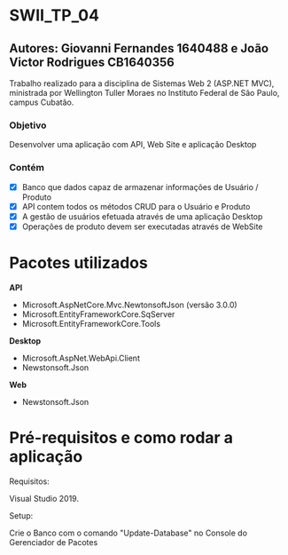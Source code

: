# SWII_TP_04
 
## Autores: Giovanni Fernandes 1640488 e João Victor Rodrigues CB1640356
Trabalho realizado para a disciplina de Sistemas Web 2 (ASP.NET MVC), ministrada por Wellington Tuller Moraes no Instituto Federal de São Paulo, campus Cubatão.

### Objetivo
Desenvolver uma aplicação com API, Web Site e aplicação Desktop

### Contém
- [x] Banco que dados capaz de armazenar informações de Usuário / Produto
- [x] API contem todos os métodos CRUD para o Usuário e Produto
- [x] A gestão de usuários efetuada através de uma aplicação Desktop
- [x] Operações de produto devem ser executadas através de WebSite

# Pacotes utilizados

**API**
- Microsoft.AspNetCore.Mvc.NewtonsoftJson (versão 3.0.0)
- Microsoft.EntityFrameworkCore.SqServer
- Microsoft.EntityFrameworkCore.Tools

**Desktop**
- Microsoft.AspNet.WebApi.Client
- Newstonsoft.Json

**Web**
- Newstonsoft.Json

# Pré-requisitos e como rodar a aplicação

Requisitos:

Visual Studio 2019.

Setup:

Crie o Banco com o comando "Update-Database" no Console do Gerenciador de Pacotes
